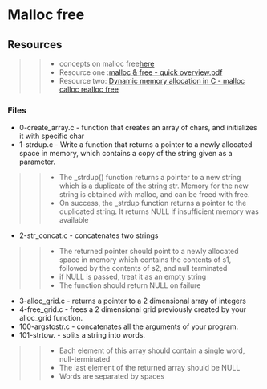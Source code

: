 # Malloc free

## Resources

>> * concepts on malloc free[here](https://alx-intranet.hbtn.io/concepts/62)
>> * Resource one :[malloc & free - quick overview.pdf](https://s3.amazonaws.com/alx-intranet.hbtn.io/uploads/misc/2021/1/a094c90e7f466bbeaa49cb24c8f04e7f27aaad41.pdf?X-Amz-Algorithm=AWS4-HMAC-SHA256&X-Amz-Credential=AKIARDDGGGOUSBVO6H7D%2F20220406%2Fus-east-1%2Fs3%2Faws4_request&X-Amz-Date=20220406T080843Z&X-Amz-Expires=86400&X-Amz-SignedHeaders=host&X-Amz-Signature=433b02780a5830d215580e9441fe8f93d194829887d0c3779d2b40f3fd2e6aec)
>> * Resource two: [Dynamic memory allocation in C - malloc calloc realloc free](https://www.youtube.com/watch?v=xDVC3wKjS64)

### Files

* 0-create_array.c - function that creates an array of chars, and initializes it with specific char
* 1-strdup.c - Write a function that returns a pointer to a newly allocated space in memory, which contains a copy of the string given as a parameter.

>> * The _strdup() function returns a pointer to a new string which is a duplicate of the string str. Memory for the new string is obtained with malloc, and can be freed with free.
>> * On success, the _strdup function returns a pointer to the duplicated string. It returns NULL if insufficient memory was available

* 2-str_concat.c - concatenates two strings

>> * The returned pointer should point to a newly allocated space in memory which contains the contents of s1, followed by the contents of s2, and null terminated
>> * if NULL is passed, treat it as an empty string
>> * The function should return NULL on failure

* 3-alloc_grid.c - returns a pointer to a 2 dimensional array of integers
* 4-free_grid.c - frees a 2 dimensional grid previously created by your alloc_grid function.
* 100-argstostr.c - concatenates all the arguments of your program.
* 101-strtow. - splits a string into words.

>> * Each element of this array should contain a single word, null-terminated
>> * The last element of the returned array should be NULL
>> * Words are separated by spaces
